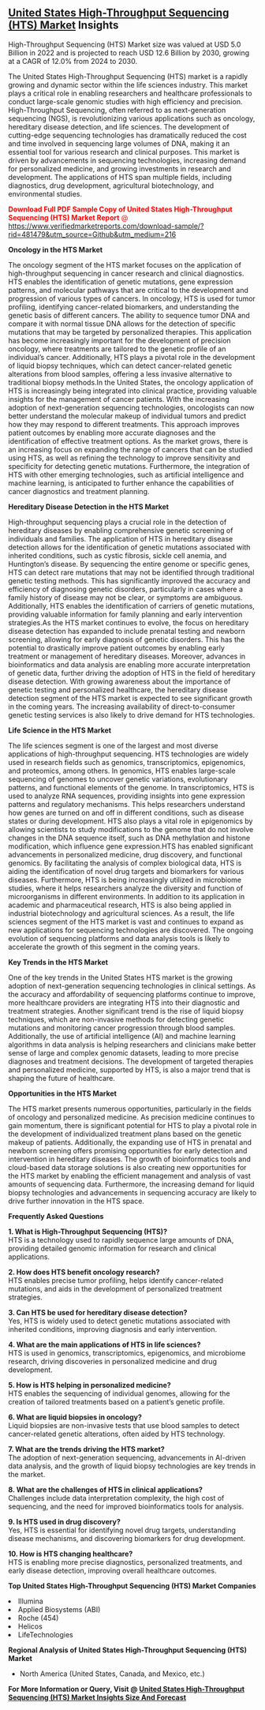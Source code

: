 <h2><a href="https://www.verifiedmarketreports.com/download-sample/?rid=481479&amp;utm_source=Github&amp;utm_medium=216" target="_blank">United States High-Throughput Sequencing (HTS) Market</a> Insights</h2><p>High-Throughput Sequencing (HTS) Market size was valued at USD 5.0 Billion in 2022 and is projected to reach USD 12.6 Billion by 2030, growing at a CAGR of 12.0% from 2024 to 2030.</p><p><p>The United States High-Throughput Sequencing (HTS) market is a rapidly growing and dynamic sector within the life sciences industry. This market plays a critical role in enabling researchers and healthcare professionals to conduct large-scale genomic studies with high efficiency and precision. High-Throughput Sequencing, often referred to as next-generation sequencing (NGS), is revolutionizing various applications such as oncology, hereditary disease detection, and life sciences. The development of cutting-edge sequencing technologies has dramatically reduced the cost and time involved in sequencing large volumes of DNA, making it an essential tool for various research and clinical purposes. This market is driven by advancements in sequencing technologies, increasing demand for personalized medicine, and growing investments in research and development. The applications of HTS span multiple fields, including diagnostics, drug development, agricultural biotechnology, and environmental studies.<p><span class=""><span style="color: #ff0000;"><strong>Download Full PDF Sample Copy of United States High-Throughput Sequencing (HTS) Market Report</strong> @ </span><a href="https://www.verifiedmarketreports.com/download-sample/?rid=481479&amp;utm_source=Github&amp;utm_medium=216" target="_blank">https://www.verifiedmarketreports.com/download-sample/?rid=481479&amp;utm_source=Github&amp;utm_medium=216</a></span></p></p><p><strong>Oncology in the HTS Market</strong></p><p>The oncology segment of the HTS market focuses on the application of high-throughput sequencing in cancer research and clinical diagnostics. HTS enables the identification of genetic mutations, gene expression patterns, and molecular pathways that are critical to the development and progression of various types of cancers. In oncology, HTS is used for tumor profiling, identifying cancer-related biomarkers, and understanding the genetic basis of different cancers. The ability to sequence tumor DNA and compare it with normal tissue DNA allows for the detection of specific mutations that may be targeted by personalized therapies. This application has become increasingly important for the development of precision oncology, where treatments are tailored to the genetic profile of an individual’s cancer. Additionally, HTS plays a pivotal role in the development of liquid biopsy techniques, which can detect cancer-related genetic alterations from blood samples, offering a less invasive alternative to traditional biopsy methods.In the United States, the oncology application of HTS is increasingly being integrated into clinical practice, providing valuable insights for the management of cancer patients. With the increasing adoption of next-generation sequencing technologies, oncologists can now better understand the molecular makeup of individual tumors and predict how they may respond to different treatments. This approach improves patient outcomes by enabling more accurate diagnoses and the identification of effective treatment options. As the market grows, there is an increasing focus on expanding the range of cancers that can be studied using HTS, as well as refining the technology to improve sensitivity and specificity for detecting genetic mutations. Furthermore, the integration of HTS with other emerging technologies, such as artificial intelligence and machine learning, is anticipated to further enhance the capabilities of cancer diagnostics and treatment planning.<p><strong>Hereditary Disease Detection in the HTS Market</strong></p><p>High-throughput sequencing plays a crucial role in the detection of hereditary diseases by enabling comprehensive genetic screening of individuals and families. The application of HTS in hereditary disease detection allows for the identification of genetic mutations associated with inherited conditions, such as cystic fibrosis, sickle cell anemia, and Huntington’s disease. By sequencing the entire genome or specific genes, HTS can detect rare mutations that may not be identified through traditional genetic testing methods. This has significantly improved the accuracy and efficiency of diagnosing genetic disorders, particularly in cases where a family history of disease may not be clear, or symptoms are ambiguous. Additionally, HTS enables the identification of carriers of genetic mutations, providing valuable information for family planning and early intervention strategies.As the HTS market continues to evolve, the focus on hereditary disease detection has expanded to include prenatal testing and newborn screening, allowing for early diagnosis of genetic disorders. This has the potential to drastically improve patient outcomes by enabling early treatment or management of hereditary diseases. Moreover, advances in bioinformatics and data analysis are enabling more accurate interpretation of genetic data, further driving the adoption of HTS in the field of hereditary disease detection. With growing awareness about the importance of genetic testing and personalized healthcare, the hereditary disease detection segment of the HTS market is expected to see significant growth in the coming years. The increasing availability of direct-to-consumer genetic testing services is also likely to drive demand for HTS technologies.<p><strong>Life Science in the HTS Market</strong></p><p>The life sciences segment is one of the largest and most diverse applications of high-throughput sequencing. HTS technologies are widely used in research fields such as genomics, transcriptomics, epigenomics, and proteomics, among others. In genomics, HTS enables large-scale sequencing of genomes to uncover genetic variations, evolutionary patterns, and functional elements of the genome. In transcriptomics, HTS is used to analyze RNA sequences, providing insights into gene expression patterns and regulatory mechanisms. This helps researchers understand how genes are turned on and off in different conditions, such as disease states or during development. HTS also plays a vital role in epigenomics by allowing scientists to study modifications to the genome that do not involve changes in the DNA sequence itself, such as DNA methylation and histone modification, which influence gene expression.HTS has enabled significant advancements in personalized medicine, drug discovery, and functional genomics. By facilitating the analysis of complex biological data, HTS is aiding the identification of novel drug targets and biomarkers for various diseases. Furthermore, HTS is being increasingly utilized in microbiome studies, where it helps researchers analyze the diversity and function of microorganisms in different environments. In addition to its application in academic and pharmaceutical research, HTS is also being applied in industrial biotechnology and agricultural sciences. As a result, the life sciences segment of the HTS market is vast and continues to expand as new applications for sequencing technologies are discovered. The ongoing evolution of sequencing platforms and data analysis tools is likely to accelerate the growth of this segment in the coming years.<p><strong>Key Trends in the HTS Market</strong></p><p>One of the key trends in the United States HTS market is the growing adoption of next-generation sequencing technologies in clinical settings. As the accuracy and affordability of sequencing platforms continue to improve, more healthcare providers are integrating HTS into their diagnostic and treatment strategies. Another significant trend is the rise of liquid biopsy techniques, which are non-invasive methods for detecting genetic mutations and monitoring cancer progression through blood samples. Additionally, the use of artificial intelligence (AI) and machine learning algorithms in data analysis is helping researchers and clinicians make better sense of large and complex genomic datasets, leading to more precise diagnoses and treatment decisions. The development of targeted therapies and personalized medicine, supported by HTS, is also a major trend that is shaping the future of healthcare.<p><strong>Opportunities in the HTS Market</strong></p><p>The HTS market presents numerous opportunities, particularly in the fields of oncology and personalized medicine. As precision medicine continues to gain momentum, there is significant potential for HTS to play a pivotal role in the development of individualized treatment plans based on the genetic makeup of patients. Additionally, the expanding use of HTS in prenatal and newborn screening offers promising opportunities for early detection and intervention in hereditary diseases. The growth of bioinformatics tools and cloud-based data storage solutions is also creating new opportunities for the HTS market by enabling the efficient management and analysis of vast amounts of sequencing data. Furthermore, the increasing demand for liquid biopsy technologies and advancements in sequencing accuracy are likely to drive further innovation in the HTS space.<p><strong>Frequently Asked Questions</strong></p><p><strong>1. What is High-Throughput Sequencing (HTS)?</strong><br>HTS is a technology used to rapidly sequence large amounts of DNA, providing detailed genomic information for research and clinical applications.</p><p><strong>2. How does HTS benefit oncology research?</strong><br>HTS enables precise tumor profiling, helps identify cancer-related mutations, and aids in the development of personalized treatment strategies.</p><p><strong>3. Can HTS be used for hereditary disease detection?</strong><br>Yes, HTS is widely used to detect genetic mutations associated with inherited conditions, improving diagnosis and early intervention.</p><p><strong>4. What are the main applications of HTS in life sciences?</strong><br>HTS is used in genomics, transcriptomics, epigenomics, and microbiome research, driving discoveries in personalized medicine and drug development.</p><p><strong>5. How is HTS helping in personalized medicine?</strong><br>HTS enables the sequencing of individual genomes, allowing for the creation of tailored treatments based on a patient’s genetic profile.</p><p><strong>6. What are liquid biopsies in oncology?</strong><br>Liquid biopsies are non-invasive tests that use blood samples to detect cancer-related genetic alterations, often aided by HTS technology.</p><p><strong>7. What are the trends driving the HTS market?</strong><br>The adoption of next-generation sequencing, advancements in AI-driven data analysis, and the growth of liquid biopsy technologies are key trends in the market.</p><p><strong>8. What are the challenges of HTS in clinical applications?</strong><br>Challenges include data interpretation complexity, the high cost of sequencing, and the need for improved bioinformatics tools for analysis.</p><p><strong>9. Is HTS used in drug discovery?</strong><br>Yes, HTS is essential for identifying novel drug targets, understanding disease mechanisms, and discovering biomarkers for drug development.</p><p><strong>10. How is HTS changing healthcare?</strong><br>HTS is enabling more precise diagnostics, personalized treatments, and early disease detection, improving overall healthcare outcomes.</p></p><p><strong>Top United States High-Throughput Sequencing (HTS) Market Companies</strong></p><div data-test-id=""><p><li>Illumina</li><li> Applied Biosystems (ABI)</li><li> Roche (454)</li><li> Helicos</li><li> LifeTechnologies</li></p><div><strong>Regional Analysis of&nbsp;United States High-Throughput Sequencing (HTS) Market</strong></div><ul><li dir="ltr"><p dir="ltr">North America&nbsp;(United States, Canada, and Mexico, etc.)</p></li></ul><p><strong>For More Information or Query, Visit @&nbsp;</strong><strong><a href="https://www.verifiedmarketreports.com/product/high-throughput-sequencing-hts-market-size-and-forecast/?utm_source=Github&amp;utm_medium=216" target="_blank">United States High-Throughput Sequencing (HTS) Market Insights Size And Forecast</a></strong></p></div>
